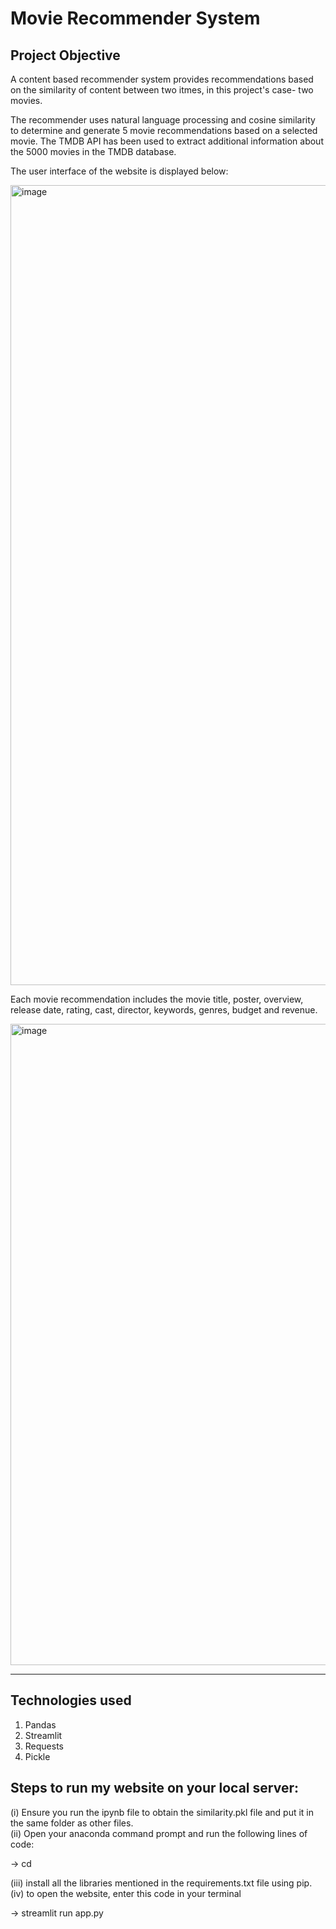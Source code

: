 # Movie Recommender System

## Project Objective

A content based recommender system provides recommendations based on the similarity of content between two itmes, in this project's case- two movies. 

The recommender uses natural language processing and cosine similarity to determine and generate 5 movie recommendations based on a selected movie. The TMDB API has been used to extract additional information about the 5000 movies in the TMDB database. 

The user interface of the website is displayed below:

<img width="1280" alt="image" src="https://user-images.githubusercontent.com/106082126/208078054-10c4f1f7-a9bb-4ef1-aa7e-ac45aca658d1.png">

Each movie recommendation includes the movie title, poster, overview, release date, rating, cast, director, keywords, genres, budget and revenue. 

<img width="1026" alt="image" src="https://user-images.githubusercontent.com/106082126/208078151-1d698d33-c34f-47d5-a462-e5dac697184f.png">

---

## Technologies used

1. Pandas
2. Streamlit
3. Requests
4. Pickle


## Steps to run my website on your local server:

(i) Ensure you run the ipynb file to obtain the similarity.pkl file and put it in the same folder as other files.   
(ii) Open your anaconda command prompt and run the following lines of code:  

-> cd <folder path>

(iii) install all the libraries mentioned in the requirements.txt file using pip.    
(iv) to open the website, enter this code in your terminal

-> streamlit run app.py




